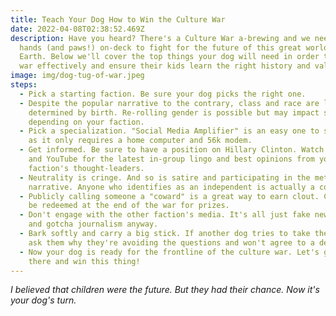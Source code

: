 ```yaml
---
title: Teach Your Dog How to Win the Culture War
date: 2022-04-08T02:38:52.469Z
description: Have you heard? There's a Culture War a-brewing and we need all
  hands (and paws!) on-deck to fight for the future of this great world we call
  Earth. Below we'll cover the top things your dog will need in order to wage
  war effectively and ensure their kids learn the right history and values.
image: img/dog-tug-of-war.jpeg
steps:
  - Pick a starting faction. Be sure your dog picks the right one.
  - Despite the popular narrative to the contrary, class and race are largely
    determined by birth. Re-rolling gender is possible but may impact standing
    depending on your faction.
  - Pick a specialization. "Social Media Amplifier" is an easy one to start with
    as it only requires a home computer and 56k modem.
  - Get informed. Be sure to have a position on Hillary Clinton. Watch TikTok
    and YouTube for the latest in-group lingo and best opinions from your
    faction's thought-leaders.
  - Neutrality is cringe. And so is satire and participating in the meta
    narrative. Anyone who identifies as an independent is actually a coward.
  - Publicly calling someone a "coward" is a great way to earn clout. Clout can
    be redeemed at the end of the war for prizes.
  - Don't engage with the other faction's media. It's all just fake news
    and gotcha journalism anyway.
  - Bark softly and carry a big stick. If another dog tries to take the stick
    ask them why they're avoiding the questions and won't agree to a debate.
  - Now your dog is ready for the frontline of the culture war. Let's get out
    there and win this thing!
---
```

*I believed that children were the future. But they had their chance. Now it's your dog's turn.*
